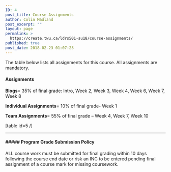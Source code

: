 ```yaml
---
ID: 4
post_title: Course Assignments
author: Colin Madland
post_excerpt: ""
layout: page
permalink: >
  https://create.twu.ca/ldrs501-su18/course-assignments/
published: true
post_date: 2018-02-23 01:07:23
---
```

The table below lists all assignments for this course. All assignments are mandatory.

#### Assignments

**Blogs**= 35% of final grade: Intro, Week 2, Week 3, Week 4, Week 6, Week 7, Week 8

**Individual Assignments**= 10% of final grade- Week 1

**Team Assignments**= 55% of final grade – Week 4, Week 7, Week 10

[table id=5 /]

<hr />

<h4>##### Program Grade Submission Policy</h4>
ALL course work must be submitted for final grading within 10 days following the course end date or risk an INC to be entered pending final assignment of a course mark for missing coursework.